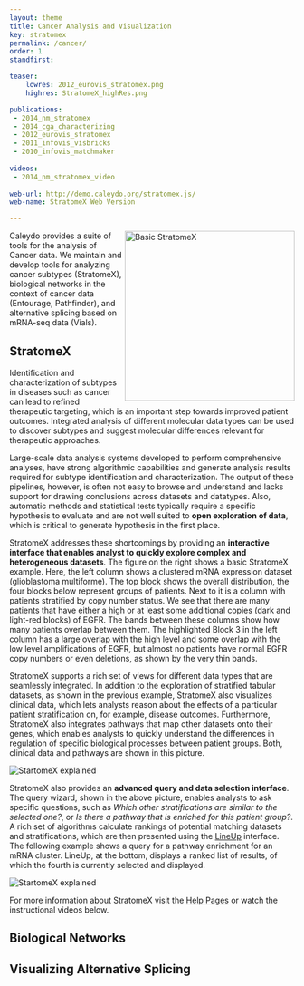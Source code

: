 ```yaml
---
layout: theme
title: Cancer Analysis and Visualization
key: stratomex
permalink: /cancer/
order: 1
standfirst: 

teaser: 
    lowres: 2012_eurovis_stratomex.png
    highres: StratomeX_highRes.png

publications:
 - 2014_nm_stratomex
 - 2014_cga_characterizing
 - 2012_eurovis_stratomex 
 - 2011_infovis_visbricks
 - 2010_infovis_matchmaker
 
videos: 
 - 2014_nm_stratomex_video
 
web-url: http://demo.caleydo.org/stratomex.js/
web-name: StratomeX Web Version

---
```


<img align="right" src="{{site.baseurl}}/assets/images/projects/stratomex_basic.png" alt="Basic StratomeX" width="300px">

Caleydo provides a suite of tools for the analysis of Cancer data. We maintain and develop tools for analyzing cancer subtypes (StratomeX), biological networks in the context of cancer data (Entourage, Pathfinder), and alternative splicing based on mRNA-seq data (Vials). 

## StratomeX 

Identification and characterization of subtypes in diseases such as cancer can lead to refined therapeutic targeting, which is an important step towards improved patient outcomes. Integrated analysis of different molecular data types can be used to discover subtypes and suggest molecular differences relevant for therapeutic approaches.

Large-scale data analysis systems developed to perform comprehensive analyses, have strong algorithmic capabilities and generate analysis results required for subtype identification and characterization. The output of these pipelines, however, is often not easy to browse and understand and lacks support for drawing conclusions across datasets and datatypes. Also, automatic methods and statistical tests typically require a specific hypothesis to evaluate and are not well suited to **open exploration of data**, which is critical to generate hypothesis in the first place.  

StratomeX addresses these shortcomings by providing an **interactive interface that enables analyst to quickly explore complex and heterogeneous datasets**. The figure on the right shows a basic StratomeX example. Here, the left column shows a clustered mRNA expression dataset (glioblastoma multiforme). The top block shows the overall distribution, the four blocks below represent groups of patients. Next to it is a column with patients stratified by copy number status. We see that there are many patients that have either a high or at least some additional copies (dark and light-red blocks) of EGFR. The bands between these columns show how many patients overlap between them. The highlighted Block 3 in the left column has a large overlap with the high level and some overlap with the low level amplifications of EGFR, but almost no patients have normal EGFR copy numbers or even deletions, as shown by the very thin bands.  
 
StratomeX supports a rich set of views for different data types that are seamlessly integrated. In addition to the exploration of stratified tabular datasets, as shown in the previous example, StratomeX also visualizes clinical data, which lets analysts reason about the effects of a particular patient stratification on, for example, disease outcomes. Furthermore, StratomeX also integrates pathways that map other datasets onto their genes, which enables analysts to quickly understand the differences in regulation of specific biological processes between patient groups. Both, clinical data and pathways are shown in this picture. 
 
![StartomeX explained]({{site.baseurl}}/assets/images/projects/stratomex_explained.png) 


StratomeX also provides an **advanced query and data selection interface**. The query wizard, shown in the above picture, enables analysts to ask specific questions, such as *Which other stratifications are similar to the selected one?*, or *Is there a pathway that is enriched for this patient group?*. A rich set of algorithms calculate rankings of potential matching datasets and stratifications, which are then presented using the [LineUp]({{site.baseurl}}/projects/lineup/) interface. The following example shows a query for a pathway enrichment for an mRNA cluster. LineUp, at the bottom, displays a ranked list of results, of which the fourth is currently selected and displayed.  

![StartomeX explained]({{site.baseurl}}/assets/images/projects/stratomex_query.png) 

For more information about StratomeX visit the [Help Pages](http://help.caleydo.org/3.1/index.html#!views/stratomex/stratomex.md) or watch the instructional videos below.
 
## Biological Networks 

## Visualizing Alternative Splicing


